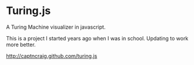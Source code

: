 Turing.js
=========

A Turing Machine visualizer in javascript.

This is a project I started years ago when I was in school. Updating to work more better.

http://captncraig.github.com/turing.js